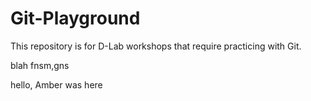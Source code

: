 # Git-Playground
This repository is for D-Lab workshops that require practicing with Git.

blah
fnsm,gns

hello, Amber was here
